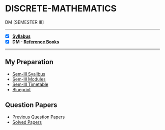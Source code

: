 # DISCRETE-MATHEMATICS
 DM [SEMESTER III] 
 
 ---
 
 - [X] **[Syllabus](https://github.com/Amey-Thakur/DISCRETE-MATHEMATICS/blob/main/SE-Comps_CBCGS_Syllabus.pdf)**
 - [x] **DM - [Reference Books](https://github.com/Amey-Thakur/DISCRETE-MATHEMATICS/tree/main/Reference%20Books)**

---

## My Preparation
 - [Sem-III Syallbus](https://github.com/Amey-Thakur/DISCRETE-MATHEMATICS/blob/main/My%20Preparation/Note_2019-09-26_13_54_38_159.png)
 - [Sem-III Modules](https://github.com/Amey-Thakur/DISCRETE-MATHEMATICS/blob/main/My%20Preparation/Note_2019-09-26_14_10_59_854.png)
 - [Sem-III Timetable](https://github.com/Amey-Thakur/DISCRETE-MATHEMATICS/blob/main/My%20Preparation/Note_2019-09-26_14_17_40_056.png)
 - [Blueprint](https://github.com/Amey-Thakur/DISCRETE-MATHEMATICS/blob/main/Blueprint%20(DM).png)

## Question Papers
 - [Previous Question Papers](https://github.com/Amey-Thakur/DISCRETE-MATHEMATICS/tree/main/Quesion%20Papers/Previous%20Quesion%20Papers)
 - [Solved Papers](https://github.com/Amey-Thakur/DISCRETE-MATHEMATICS/tree/main/Quesion%20Papers/DM%20Solved%20Papers)

